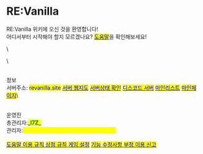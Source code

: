 # RE:Vanilla

RE:Vanilla 위키에 오신 것을 환영합니다!\
어디서부터 시작해야 할지 모르겠나요? [<mark style="color:blue;">도움말</mark>](https://wiki.revanilla.site/\~/changes/B8ahcG109zB27V1PUmJA/team/undefined)을 확인해보세요!\
\
\
정보\
서버주소: <mark style="color:blue;">revanilla.site</mark> [<mark style="color:blue;">서버 웹지도</mark>](https://map.revanilla.site/) [<mark style="color:blue;">서버상태 확인</mark>](https://stats.uptimerobot.com/k0nZDhkK9G) [<mark style="color:blue;">디스코드 서버</mark>](https://discord.gg/38rbWNquaK) [<mark style="color:blue;">마인리스트</mark>](https://minelist.kr/servers/revanilla.site) [<mark style="color:blue;">마인페이지​</mark>](https://mine.page/server/revanilla.site)\
\
운영진\
총관리자:<mark style="color:green;">**\_I7Z\_**</mark>\
관리자:<mark style="color:yellow;">**PoMaD,EchoMax,0U07,LAMOLANG**</mark>\
​\
[<mark style="color:blue;">도움말</mark>](docs-1/undefined/) [<mark style="color:blue;">이용 규칙</mark>](docs-1/rules.md) [<mark style="color:blue;">상점 규칙</mark> ](docs-1/undefined-1.md)[<mark style="color:blue;">게임 설정</mark>](docs-2/undefined.md)&#x20;[<mark style="color:blue;">기능</mark> ](docs-2/undefined-2/)[<mark style="color:blue;">수정사항</mark>](docs-2/undefined-1.md)[&#x20;<mark style="color:blue;">부정 이용 신고</mark>](docs-4/reportabuse.md)